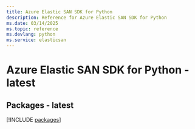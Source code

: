 ```yaml
---
title: Azure Elastic SAN SDK for Python
description: Reference for Azure Elastic SAN SDK for Python
ms.date: 03/14/2025
ms.topic: reference
ms.devlang: python
ms.service: elasticsan
---
```

# Azure Elastic SAN SDK for Python - latest
## Packages - latest
[!INCLUDE [packages](elastic-san-index.md)]